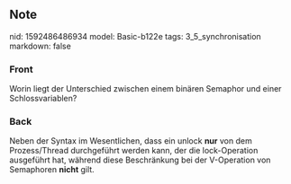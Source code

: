 ## Note
nid: 1592486486934
model: Basic-b122e
tags: 3_5_synchronisation
markdown: false

### Front
Worin liegt der Unterschied zwischen einem binären Semaphor und einer Schlossvariablen?

### Back
Neben der Syntax im Wesentlichen, dass ein unlock <b>nur</b> von
dem Prozess/Thread durchgeführt werden kann, der die lock-Operation
ausgeführt hat, während diese Beschränkung bei der V-Operation von
Semaphoren <b>nicht</b> gilt.
